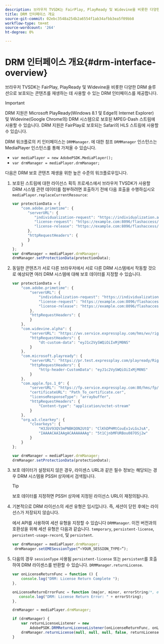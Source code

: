 ```yaml
---
description: 브라우저 TVSDK는 FairPlay, PlayReady 및 Widevine을 비롯한 다양한 DRM 솔루션으로 보호되는 콘텐츠를 재생하는 데 사용할 수 있는 DRM 인터페이스를 제공합니다.
title: DRM 인터페이스 개요
source-git-commit: 02ebc3548a254b2a6554f1ab34afbb3ea5f09bb8
workflow-type: tm+mt
source-wordcount: '264'
ht-degree: 0%

---
```


# DRM 인터페이스 개요{#drm-interface-overview}

브라우저 TVSDK는 FairPlay, PlayReady 및 Widevine을 비롯한 다양한 DRM 솔루션으로 보호되는 콘텐츠를 재생하는 데 사용할 수 있는 DRM 인터페이스를 제공합니다.

<!--<a id="section_59994F2059B245E996E0776214804A0A"></a>-->

>[!IMPORTANT]
>
>DRM 지원은 Microsoft PlayReady(Windows 8.1 및 Edge의 Internet Explorer) 및 Widevine(Google Chrome의) DRM 시스템으로 보호된 MPEG-Dash 스트림에 사용할 수 있습니다. DRM 지원은 FairPlay로 보호되는 Safari의 HLS 스트림에 사용할 수 있습니다.

DRM 워크플로의 키 인터페이스는 `DRMManager`. 에 대한 참조 `DRMManager` 인스턴스는 MediaPlayer 인스턴스를 통해 가져올 수 있습니다.

* `var mediaPlayer = new AdobePSDK.MediaPlayer();`
* `var drmManager = mediaPlayer.drmManager;`

<!--<a id="section_B7E8AD9A4D4F4BD9BA2A67ABC135D6F9"></a>-->

다음은 DRM 보호 콘텐츠 재생을 위한 높은 수준의 워크플로우입니다.

1. 보호된 스트림에 대한 라이선스 획득 프로세스에서 브라우저 TVSDK가 사용할 DRM 시스템 관련 데이터를 첨부하려면 호출하기 전에 다음 호출을 수행하십시오 `mediaPlayer.replaceCurrentResource`:

   ```js
   var protectionData = { 
       "com.adobe.primetime": { 
          "serverURL": { 
             "individualization-request": "https://individualization.adobe.com/flashaccess/i15n/v5", 
             "license-request": "https://example.com:8096/flashaccess/req", 
             "license-release": "https://example.com:8096/flashaccess/req" 
          }, 
          "httpRequestHeaders": { 
          } 
       } 
   }; 
   var drmManager = mediaPlayer.drmManager; 
   drmManager.setProtectionData(protectionData);
   ```

1. 동일한 콘텐츠가 서로 다른 브라우저에서 서로 다른 DRM 시스템에서 작동할 것으로 예상되면 여러 DRM 시스템에 대해 보호 데이터를 지정할 수 있습니다.

   ```js
   var protectionData = { 
       "com.adobe.primetime": { 
           "serverURL": { 
               "individualization-request": "https://individualization.adobe.com/flashaccess/i15n/v5", 
               "license-request": "https://example.com:8096/flashaccess/req", 
               "license-release": "https://example.com:8096/flashaccess/req" 
           }, 
           "httpRequestHeaders": { 
           } 
       }, 
       "com.widevine.alpha": { 
           "serverURL": "https://wv.service.expressplay.com/hms/wv/rights/?ExpressPlayToken=<token value>", 
           "httpRequestHeaders": { 
               "dt-custom-data": "eyJ1c2VySWQiOiIxMjM0NS" 
           } 
       }, 
       "com.microsoft.playready": { 
           "serverURL": "https://pr.test.expressplay.com/playready/RightsManager.asmx?ExpressPlayToken=<token value>", 
           "httpRequestHeaders": { 
               "http-header-CustomData": "eyJ1c2VySWQiOiIxMjM0NS" 
           } 
       }, 
       "com.apple.fps.1_0": { 
           "serverURL": "https://fp.service.expressplay.com:80/hms/fp/rights/?ExpressPlayToken=<token value>", 
           "certificateURL": "Path_To_certificate.cer", 
           "licenseResponseType": "arraybuffer", 
           "httpRequestHeaders": { 
               "Content-type": "application/octet-stream" 
           } 
       }, 
       "org.w3.clearkey": { 
           "clearkeys": { 
               "H3JbV93QV3mPNBKQON2UtQ": "ClKhDPHMtCouEx1vLGsJsA", 
               "IAAAACAAIAAgACAAAAAAAg": "5t1CjnbMFURBou087OSj2w" 
           } 
       } 
   }; 
   
   var drmManager = mediaPlayer.drmManager; 
   drmManager.setProtectionData(protectionData);
   ```

1. 보호 데이터가 설정되지 않은 경우, 라이센스 URL과 같은 필수 정보는 해당되는 경우 DRM 시스템용 PSSH 상자에서 검색됩니다.

   >[!TIP]
   >
   >보호 데이터를 지정하면 PSSH 상자에 지정된 라이선스 URL이 재정의됩니다.

1. 기본적으로 DRM 라이선스의 세션 유형은 임시입니다. 즉, 세션이 닫힌 후에는 라이선스가 저장되지 않습니다.

   에서 API를 사용하여 세션 유형을 지정할 수 있습니다 `DRMManager`.  이전 버전과의 호환성을 위해 세션 유형은 다음과 같습니다. `temporary`, `persistent-license`, `persistent-usage-record`, 및 `persistent`.

   ```js
   var drmManager = mediaPlayer.drmManager; 
    drmManager.setEMESessionType(“<YOUR_SESSION_TYPE>”); 
   ```

1. 다음의 경우 `sessionType` 사용됨 `persistent-license` 또는 `persistent`를 호출하여 DRM 라이센스를 반환할 수 있습니다. `DRMManager.returnLicense`.

   ```js
   var onLicenseReturnFunc = function () { 
       console.log("DRM: License Return Complete "); 
   }, 
   
   onLicenseReturnErrorFunc = function (major, minor, errorString/*, errorServerUrl*/) { 
      console.log("DRM: License Return Error: " + errorString); 
   }, 
   
   drmManager = mediaPlayer.drmManager; 
   
   if (drmManager) { 
       var returnLicenseListener = new  
           AdobePSDK.DRMReturnLicenseListener(onLicenseReturnFunc, onLicenseReturnErrorFunc); 
       drmManager.returnLicense(null, null, null, false, returnLicenseListener, drmLicense.session); 
   }
   ```
